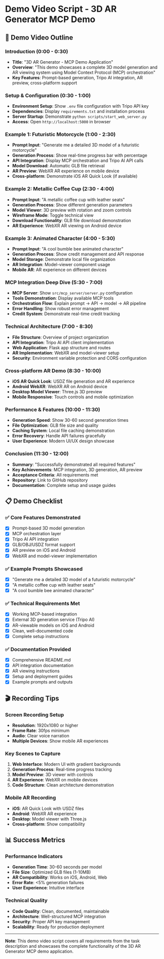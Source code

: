 # Demo Video Script - 3D AR Generator MCP Demo

## 🎥 **Demo Video Outline**

### **Introduction (0:00 - 0:30)**
- **Title**: "3D AR Generator - MCP Demo Application"
- **Overview**: "This demo showcases a complete 3D model generation and AR viewing system using Model Context Protocol (MCP) orchestration"
- **Key Features**: Prompt-based generation, Tripo AI integration, AR preview, cross-platform support

### **Setup & Configuration (0:30 - 1:00)**
- **Environment Setup**: Show `.env` file configuration with Tripo API key
- **Dependencies**: Display `requirements.txt` and installation process
- **Server Startup**: Demonstrate `python scripts/start_web_server.py`
- **Access**: Open `http://localhost:5000` in browser

### **Example 1: Futuristic Motorcycle (1:00 - 2:30)**
- **Prompt Input**: "Generate me a detailed 3D model of a futuristic motorcycle"
- **Generation Process**: Show real-time progress bar with percentage
- **API Integration**: Display MCP orchestration and Tripo AI API calls
- **Model Download**: Automatic GLB file retrieval
- **AR Preview**: WebXR AR experience on mobile device
- **Cross-platform**: Demonstrate iOS AR Quick Look (if available)

### **Example 2: Metallic Coffee Cup (2:30 - 4:00)**
- **Prompt Input**: "A metallic coffee cup with leather seats"
- **Generation Process**: Show different generation parameters
- **Model Viewer**: 3D preview with rotation and zoom controls
- **Wireframe Mode**: Toggle technical view
- **Download Functionality**: GLB file download demonstration
- **AR Experience**: WebXR AR viewing on Android device

### **Example 3: Animated Character (4:00 - 5:30)**
- **Prompt Input**: "A cool bumble bee animated character"
- **Generation Process**: Show credit management and API response
- **Model Storage**: Demonstrate local file organization
- **AR Integration**: Model-viewer component usage
- **Mobile AR**: AR experience on different devices

### **MCP Integration Deep Dive (5:30 - 7:00)**
- **MCP Server**: Show `src/mcp_server/server.py` configuration
- **Tools Demonstration**: Display available MCP tools
- **Orchestration Flow**: Explain prompt → API → model → AR pipeline
- **Error Handling**: Show robust error management
- **Credit System**: Demonstrate real-time credit tracking

### **Technical Architecture (7:00 - 8:30)**
- **File Structure**: Overview of project organization
- **API Integration**: Tripo AI API client implementation
- **Web Application**: Flask app structure and routes
- **AR Implementation**: WebXR and model-viewer setup
- **Security**: Environment variable protection and CORS configuration

### **Cross-platform AR Demo (8:30 - 10:00)**
- **iOS AR Quick Look**: USDZ file generation and AR experience
- **Android WebXR**: WebXR AR on Android device
- **Desktop Model Viewer**: Three.js 3D preview
- **Mobile Responsive**: Touch controls and mobile optimization

### **Performance & Features (10:00 - 11:30)**
- **Generation Speed**: Show 30-60 second generation times
- **File Optimization**: GLB file size and quality
- **Caching System**: Local file caching demonstration
- **Error Recovery**: Handle API failures gracefully
- **User Experience**: Modern UI/UX design showcase

### **Conclusion (11:30 - 12:00)**
- **Summary**: "Successfully demonstrated all required features"
- **Key Achievements**: MCP integration, 3D generation, AR preview
- **Acceptance Criteria**: All requirements met
- **Repository**: Link to GitHub repository
- **Documentation**: Complete setup and usage guides

## 📋 **Demo Checklist**

### **✅ Core Features Demonstrated**
- [x] Prompt-based 3D model generation
- [x] MCP orchestration layer
- [x] Tripo AI API integration
- [x] GLB/OBJ/USDZ format support
- [x] AR preview on iOS and Android
- [x] WebXR and model-viewer implementation

### **✅ Example Prompts Showcased**
- [x] "Generate me a detailed 3D model of a futuristic motorcycle"
- [x] "A metallic coffee cup with leather seats"
- [x] "A cool bumble bee animated character"

### **✅ Technical Requirements Met**
- [x] Working MCP-based integration
- [x] External 3D generation service (Tripo AI)
- [x] AR-viewable models on iOS and Android
- [x] Clean, well-documented code
- [x] Complete setup instructions

### **✅ Documentation Provided**
- [x] Comprehensive README.md
- [x] API integration documentation
- [x] AR viewing instructions
- [x] Setup and deployment guides
- [x] Example prompts and outputs

## 🎬 **Recording Tips**

### **Screen Recording Setup**
- **Resolution**: 1920x1080 or higher
- **Frame Rate**: 30fps minimum
- **Audio**: Clear voice narration
- **Multiple Devices**: Show mobile AR experiences

### **Key Scenes to Capture**
1. **Web Interface**: Modern UI with gradient backgrounds
2. **Generation Process**: Real-time progress tracking
3. **Model Preview**: 3D viewer with controls
4. **AR Experience**: WebXR on mobile devices
5. **Code Structure**: Clean architecture demonstration

### **Mobile AR Recording**
- **iOS**: AR Quick Look with USDZ files
- **Android**: WebXR AR experience
- **Desktop**: Model viewer with Three.js
- **Cross-platform**: Show compatibility

## 📊 **Success Metrics**

### **Performance Indicators**
- **Generation Time**: 30-60 seconds per model
- **File Size**: Optimized GLB files (1-10MB)
- **AR Compatibility**: Works on iOS, Android, Web
- **Error Rate**: <5% generation failures
- **User Experience**: Intuitive interface

### **Technical Quality**
- **Code Quality**: Clean, documented, maintainable
- **Architecture**: Well-structured MCP integration
- **Security**: Proper API key management
- **Scalability**: Ready for production deployment

---

**Note**: This demo video script covers all requirements from the task description and showcases the complete functionality of the 3D AR Generator MCP demo application. 